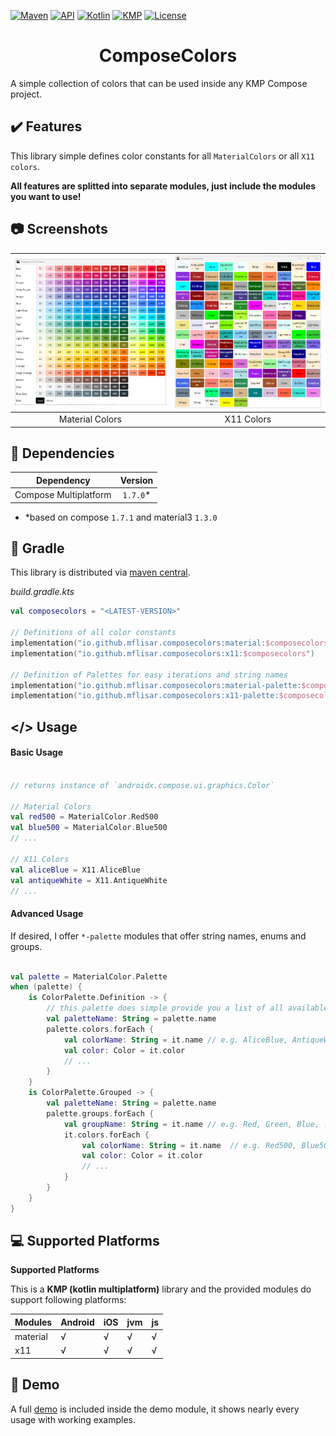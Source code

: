 [![Maven](https://img.shields.io/maven-central/v/io.github.mflisar.composecolors/core?style=for-the-badge&color=blue)](https://central.sonatype.com/namespace/io.github.mflisar.composecolors)
[![API](https://img.shields.io/badge/api-21%2B-brightgreen.svg?style=for-the-badge)](https://android-arsenal.com/api?level=21)
[![Kotlin](https://img.shields.io/github/languages/top/mflisar/kotpreferences.svg?style=for-the-badge&color=blueviolet)](https://kotlinlang.org/)
[![KMP](https://img.shields.io/badge/Kotlin_Multiplatform-blue?style=for-the-badge&label=Kotlin)](https://kotlinlang.org/docs/multiplatform.html)
[![License](https://img.shields.io/github/license/MFlisar/ComposeColors?style=for-the-badge)](LICENSE)

<h1 align="center">ComposeColors</h1>

A simple collection of colors that can be used inside any KMP Compose project.

## :heavy_check_mark: Features

This library simple defines color constants for all `MaterialColors` or all `X11 colors`.

**All features are splitted into separate modules, just include the modules you want to use!**

## :camera: Screenshots

|    ![Demo](screenshots/material.png "Material Colors")    | ![Demo](screenshots/x11.png "X11 Colors") |
|:---------------------------------------------------------:|:-----------------------------------------:|
|                      Material Colors                      |                X11 Colors                 |

## :link: Dependencies

|      Dependency       | Version  |
|:---------------------:|:--------:|
| Compose Multiplatform | `1.7.0`* |

* *based on compose `1.7.1` and material3 `1.3.0`

## :elephant: Gradle

This library is distributed via [maven central](https://central.sonatype.com/).

*build.gradle.kts*

```kts
val composecolors = "<LATEST-VERSION>"

// Definitions of all color constants
implementation("io.github.mflisar.composecolors:material:$composecolors")
implementation("io.github.mflisar.composecolors:x11:$composecolors")

// Definition of Palettes for easy iterations and string names
implementation("io.github.mflisar.composecolors:material-palette:$composecolors")
implementation("io.github.mflisar.composecolors:x11-palette:$composecolors")
```

## </> Usage

#### Basic Usage

```kotlin

// returns instance of `androidx.compose.ui.graphics.Color`

// Material Colors
val red500 = MaterialColor.Red500
val blue500 = MaterialColor.Blue500
// ...

// X11 Colors
val aliceBlue = X11.AliceBlue
val antiqueWhite = X11.AntiqueWhite
// ...

```

#### Advanced Usage

If desired, I offer `*-palette` modules that offer string names, enums and groups.

```kotlin

val palette = MaterialColor.Palette
when (palette) {
    is ColorPalette.Definition -> {
        // this palette does simple provide you a list of all available colors
        val paletteName: String = palette.name
        palette.colors.forEach {
            val colorName: String = it.name // e.g. AliceBlue, AntiqueWhite, Aqua, ...
            val color: Color = it.color
            // ...
        }
    }
    is ColorPalette.Grouped -> {
        val paletteName: String = palette.name
        palette.groups.forEach {
            val groupName: String = it.name // e.g. Red, Green, Blue, ...
            it.colors.forEach {
                val colorName: String = it.name  // e.g. Red500, Blue500, ...
                val color: Color = it.color
                // ...
            }
        }
    }
}
```

## :computer: Supported Platforms

**Supported Platforms**

This is a **KMP (kotlin multiplatform)** library and the provided modules do support following platforms:

| Modules  | Android | iOS | jvm | js |
|:---------|---------|-----|-----|----|
| material | √       | √   | √   | √  |
| x11      | √       | √   | √   | √  |

## :tada: Demo

A full [demo](demo) is included inside the demo module, it shows nearly every usage with working examples.